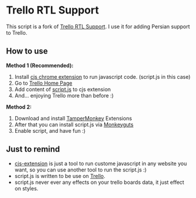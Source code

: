 Trello RTL Support
===============

This script is a fork of [Trello RTL Support](https://github.com/ykh/trello-rtl-support).
I use it for adding Persian support to Trello.

How to use
----------

**Method 1 (Recommended):**

1. Install [cjs chrome extension](https://chrome.google.com/webstore/detail/poakhlngfciodnhlhhgnaaelnpjljija) to run javascript code. (script.js in this case)
2. Go to [Trello Home Page](https://trello.com)
3. Add content of [script.js](https://github.com/mjnaderi/trello-rtl-support/blob/master/script.js) to cjs extension <br>
4. And... enjoying Trello more than before :)

**Method 2:**

1. Download and install [TamperMonkey](http://tampermonkey.net/) Extensions
2. After that you can install script.js via [Monkeyguts](https://monkeyguts.com/code.php?id=657)
3. Enable script, and have fun :)

Just to remind
--------------

- [cjs-extension](https://chrome.google.com/webstore/detail/poakhlngfciodnhlhhgnaaelnpjljija) is just a tool to run custome javascript in any website you want, so you can use another tool to run the script.js :)
- script.js is written to be use on [Trello](https://trello.com).
- script.js never ever any effects on your trello boards data, it just effect on styles.
